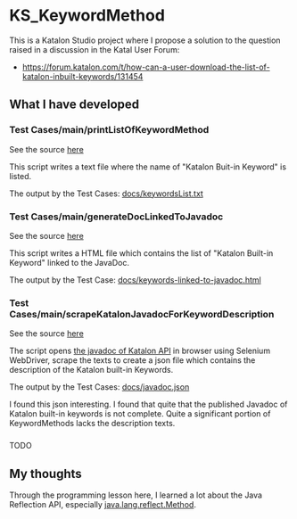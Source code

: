 # KS_KeywordMethod

This is a Katalon Studio project where I propose a solution to the question raised in a discussion in the Katal User Forum:

- https://forum.katalon.com/t/how-can-a-user-download-the-list-of-katalon-inbuilt-keywords/131454

## What I have developed

### Test Cases/main/printListOfKeywordMethod

See the source [here](https://github.com/kazurayam/KS_KeywordMethod/blob/master/Scripts/main/printListOfKeywordMethod/Script1716811853682.groovy)

This script writes a text file where the name of "Katalon Buit-in Keyword" is listed.

The output by the Test Cases: [docs/keywordsList.txt](https://kazurayam.github.io/KS_KeywordMethod/keywordsList.txt)

### Test Cases/main/generateDocLinkedToJavadoc

See the source [here](https://github.com/kazurayam/KS_KeywordMethod/blob/master/Scripts/main/generateDocLinkedToJavadoc/Script1716896356347.groovy)

This script writes a HTML file which contains the list of "Katalon Built-in Keyword" linked to the JavaDoc.

The output by the Test Case: [docs/keywords-linked-to-javadoc.html](https://kazurayam.github.io/KS_KeywordMethod/keywords-linked-to-javadoc.html)

### Test Cases/main/scrapeKatalonJavadocForKeywordDescription

See the source [here](https://github.com/kazurayam/KS_KeywordMethod/blob/master/Scripts/main/scrapeKatalonJavadocForKeywordDescription/Script1716974673457.groovy)

The script opens [the javadoc of Katalon API](https://api-docs.katalon.com/com/kms/katalon/core/webui/keyword/WebUiBuiltInKeywords.html) in browser using Selenium WebDriver, scrape the texts to create a json file which contains the description of the Katalon built-in Keywords.

The output by the Test Cases: [docs/javadoc.json](https://kazurayam.github.io/KS_KeywordMethod/javadoc.json)

I found this json interesting. I found that quite that the published Javadoc of Katalon built-in keywords is not complete. Quite a significant portion of KeywordMethods lacks the description texts.

###

TODO

## My thoughts

Through the programming lesson here, I learned a lot about the Java Reflection API, especially [java.lang.reflect.Method](https://docs.oracle.com/javase/8/docs/api/java/lang/reflect/Method.html).
